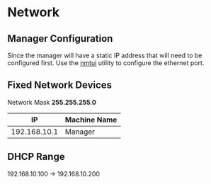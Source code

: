 # Network 

## Manager Configuration
Since the manager will have a static IP address that will need to be configured first. Use the [nmtui](https://www.mankier.com/1/nmtui) utility to configure the ethernet port.

## Fixed Network Devices

Network Mask __255.255.255.0__

|IP|Machine Name|
|--|--------|
|192.168.10.1 | Manager| 

## DHCP Range

192.168.10.100 -> 192.168.10.200
